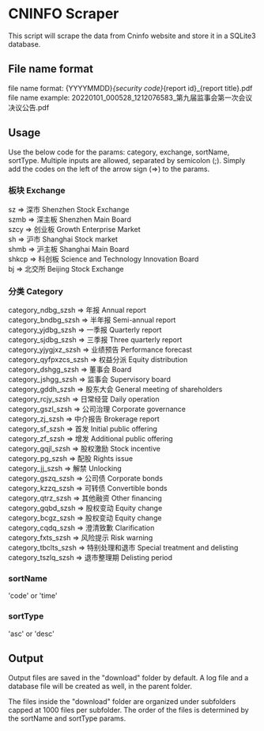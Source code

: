# CNINFO Scraper

This script will scrape the data from Cninfo website and store it in a SQLite3 database. 

## File name format
file name format: {YYYYMMDD}_{security code}_{report id}_{report title}.pdf  
file name example: 20220101_000528_1212076583_第九届监事会第一次会议决议公告.pdf  

## Usage
Use the below code for the params: category, exchange, sortName, sortType. 
Multiple inputs are allowed, separated by semicolon (;). Simply add the 
codes on the left of the arrow sign (=>) to the params.  

### 板块 Exchange  
sz => 深市 Shenzhen Stock Exchange  
szmb => 深主板 Shenzhen Main Board   
szcy => 创业板 Growth Enterprise Market  
sh => 沪市 Shanghai Stock market  
shmb => 沪主板 Shanghai Main Board  
shkcp => 科创板 Science and Technology Innovation Board  
bj => 北交所 Beijing Stock Exchange  
  
### 分类 Category  
category_ndbg_szsh => 年报 Annual report  
category_bndbg_szsh => 半年报 Semi-annual report  
category_yjdbg_szsh => 一季报 Quarterly report  
category_sjdbg_szsh => 三季报 Three quarterly report  
category_yjygjxz_szsh => 业绩预告 Performance forecast  
category_qyfpxzcs_szsh => 权益分派 Equity distribution  
category_dshgg_szsh => 董事会 Board  
category_jshgg_szsh => 监事会 Supervisory board  
category_gddh_szsh => 股东大会 General meeting of shareholders  
category_rcjy_szsh => 日常经营 Daily operation  
category_gszl_szsh => 公司治理 Corporate governance  
category_zj_szsh => 中介报告 Brokerage report  
category_sf_szsh => 首发 Initial public offering  
category_zf_szsh => 增发 Additional public offering  
category_gqjl_szsh => 股权激励 Stock incentive  
category_pg_szsh => 配股 Rights issue  
category_jj_szsh => 解禁 Unlocking  
category_gszq_szsh => 公司债 Corporate bonds  
category_kzzq_szsh => 可转债 Convertible bonds  
category_qtrz_szsh => 其他融资 Other financing  
category_gqbd_szsh => 股权变动 Equity change  
category_bcgz_szsh => 股权变动 Equity change  
category_cqdq_szsh => 澄清致歉 Clarification  
category_fxts_szsh => 风险提示 Risk warning  
category_tbclts_szsh => 特别处理和退市 Special treatment and delisting  
category_tszlq_szsh => 退市整理期 Delisting period  

### sortName
'code' or 'time'  
### sortType
'asc' or 'desc'

## Output  
Output files are saved in the "download" folder by default. A log file and a database file will be created as well, 
in the parent folder. 

The files inside the "download" folder are organized under subfolders capped at 1000 files per subfolder. 
The order of the files is determined by the sortName and sortType params.







